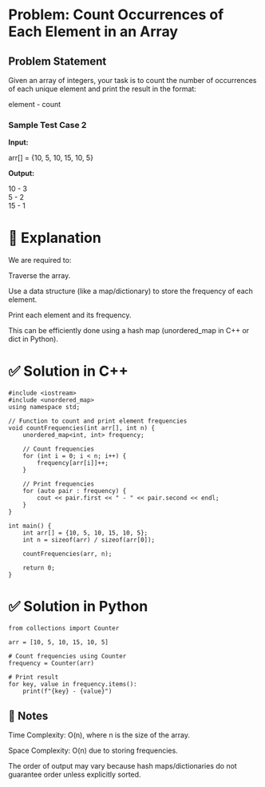 # Problem: Count Occurrences of Each Element in an Array

## Problem Statement

Given an array of integers, your task is to count the number of occurrences of each unique element and print the result in the format:

element - count

### Sample Test Case 2

**Input:**

arr[] = {10, 5, 10, 15, 10, 5}

**Output:**

10 - 3  
5 - 2  
15 - 1

# 🧠 Explanation
We are required to:

Traverse the array.

Use a data structure (like a map/dictionary) to store the frequency of each element.

Print each element and its frequency.

This can be efficiently done using a hash map (unordered_map in C++ or dict in Python).

# ✅ Solution in C++
```
#include <iostream>
#include <unordered_map>
using namespace std;

// Function to count and print element frequencies
void countFrequencies(int arr[], int n) {
    unordered_map<int, int> frequency;

    // Count frequencies
    for (int i = 0; i < n; i++) {
        frequency[arr[i]]++;
    }

    // Print frequencies
    for (auto pair : frequency) {
        cout << pair.first << " - " << pair.second << endl;
    }
}

int main() {
    int arr[] = {10, 5, 10, 15, 10, 5};
    int n = sizeof(arr) / sizeof(arr[0]);

    countFrequencies(arr, n);

    return 0;
}

```
# ✅ Solution in Python
```
from collections import Counter

arr = [10, 5, 10, 15, 10, 5]

# Count frequencies using Counter
frequency = Counter(arr)

# Print result
for key, value in frequency.items():
    print(f"{key} - {value}")
```
## 📝 Notes
Time Complexity: O(n), where n is the size of the array.

Space Complexity: O(n) due to storing frequencies.

The order of output may vary because hash maps/dictionaries do not guarantee order unless explicitly sorted.

